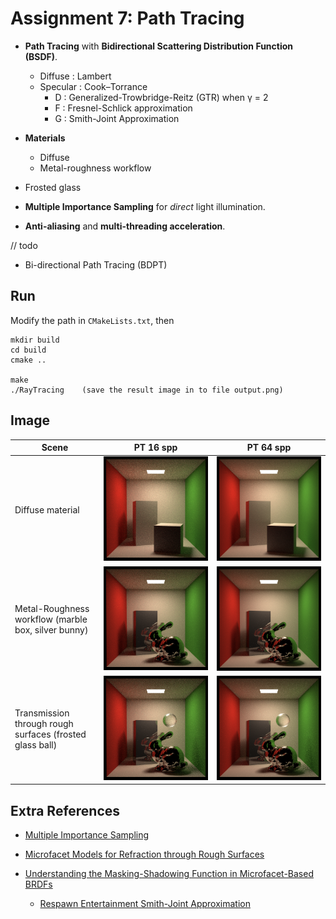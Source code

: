 # Assignment 7: Path Tracing

* **Path Tracing** with **Bidirectional Scattering Distribution Function (BSDF)**.
  * Diffuse : Lambert
  * Specular : Cook–Torrance
    * D : Generalized-Trowbridge-Reitz (GTR) when γ = 2
    * F : Fresnel-Schlick approximation
    * G : Smith-Joint Approximation

* **Materials**
  * Diffuse
  * Metal-roughness workflow
* Frosted glass
  
* **Multiple Importance Sampling** for *direct* light illumination.

* **Anti-aliasing** and **multi-threading acceleration**.



// todo

* Bi-directional Path Tracing (BDPT)



## Run

Modify the path in `CMakeLists.txt`, then

```shell
mkdir build
cd build
cmake ..

make
./RayTracing	(save the result image in to file output.png)
```



## Image

| Scene                                                    | PT 16 spp                                             | PT 64 spp                                             |
| -------------------------------------------------------- | ----------------------------------------------------- | ----------------------------------------------------- |
| Diffuse material                                         | ![diffuse_16spp](image/diffuse_16spp.png)             | ![diffuse_64spp](image/diffuse_64spp.png)             |
| Metal-Roughness workflow (marble box, silver bunny)      | ![metal_rough_16spp](image/metal_rough_16spp.png)     | ![metal_rough_64spp](image/metal_rough_64spp.png)     |
| Transmission through rough surfaces (frosted glass ball) | ![frosted_glass_16spp](image/frosted_glass_16spp.png) | ![frosted_glass_64spp](image/frosted_glass_64spp.png) |



## Extra References

* [Multiple Importance Sampling](https://graphics.stanford.edu/courses/cs348b-03/papers/veach-chapter9.pdf)
* [Microfacet Models for Refraction through Rough Surfaces](https://www.cs.cornell.edu/~srm/publications/EGSR07-btdf.pdf)

* [Understanding the Masking-Shadowing Function in Microfacet-Based BRDFs](http://jcgt.org/published/0003/02/03/paper.pdf)
  * [Respawn Entertainment Smith-Joint Approximation](https://twvideo01.ubm-us.net/o1/vault/gdc2017/Presentations/Hammon_Earl_PBR_Diffuse_Lighting.pdf)

